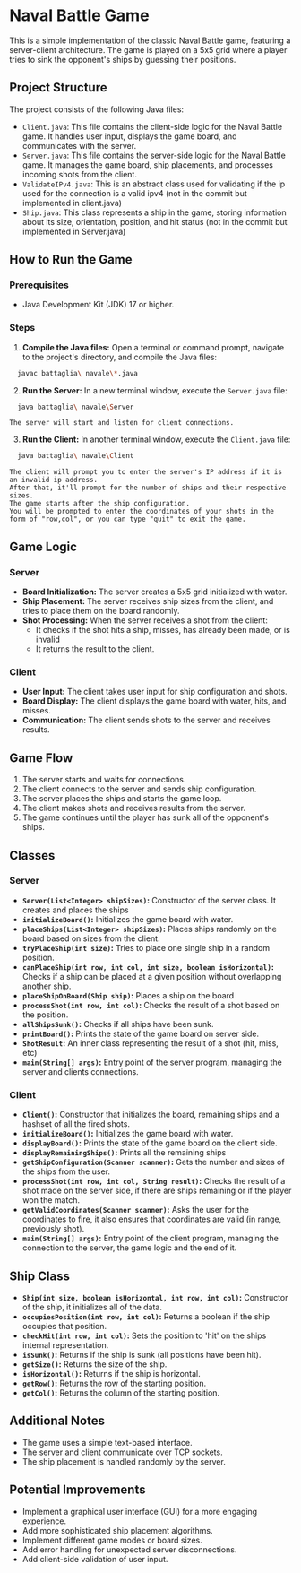 # Naval Battle Game

This is a simple implementation of the classic Naval Battle game, featuring a server-client architecture. The game is played on a 5x5 grid where a player tries to sink the opponent's ships by guessing their positions.

## Project Structure

The project consists of the following Java files:

- `Client.java`: This file contains the client-side logic for the Naval Battle game. It handles user input, displays the game board, and communicates with the server.
- `Server.java`: This file contains the server-side logic for the Naval Battle game. It manages the game board, ship placements, and processes incoming shots from the client.
- `ValidateIPv4.java`: This is an abstract class used for validating if the ip used for the connection is a valid ipv4 (not in the commit but implemented in client.java)
- `Ship.java`: This class represents a ship in the game, storing information about its size, orientation, position, and hit status (not in the commit but implemented in Server.java)

## How to Run the Game

### Prerequisites

- Java Development Kit (JDK) 17 or higher.

### Steps

1. **Compile the Java files:**
    Open a terminal or command prompt, navigate to the project's directory, and compile the Java files:

  ```bash
    javac battaglia\ navale\*.java
  ```

2.  **Run the Server:**
    In a new terminal window, execute the `Server.java` file:

  ```bash
    java battaglia\ navale\Server
  ```
    The server will start and listen for client connections.

3.  **Run the Client:**
    In another terminal window, execute the `Client.java` file:

  ```bash
    java battaglia\ navale\Client
  ```

    The client will prompt you to enter the server's IP address if it is an invalid ip address.
    After that, it'll prompt for the number of ships and their respective sizes.
    The game starts after the ship configuration.
    You will be prompted to enter the coordinates of your shots in the form of "row,col", or you can type "quit" to exit the game.

## Game Logic

### Server

-   **Board Initialization:** The server creates a 5x5 grid initialized with water.
-   **Ship Placement:** The server receives ship sizes from the client, and tries to place them on the board randomly.
-   **Shot Processing:** When the server receives a shot from the client:
    -   It checks if the shot hits a ship, misses, has already been made, or is invalid
    -   It returns the result to the client.

### Client

-   **User Input:** The client takes user input for ship configuration and shots.
-   **Board Display:** The client displays the game board with water, hits, and misses.
-   **Communication:** The client sends shots to the server and receives results.

## Game Flow

1.  The server starts and waits for connections.
2.  The client connects to the server and sends ship configuration.
3.  The server places the ships and starts the game loop.
4.  The client makes shots and receives results from the server.
5.  The game continues until the player has sunk all of the opponent's ships.

## Classes

### Server

-   **`Server(List<Integer> shipSizes)`:** Constructor of the server class. It creates and places the ships
-   **`initializeBoard()`:** Initializes the game board with water.
-   **`placeShips(List<Integer> shipSizes)`:** Places ships randomly on the board based on sizes from the client.
-   **`tryPlaceShip(int size)`:** Tries to place one single ship in a random position.
-   **`canPlaceShip(int row, int col, int size, boolean isHorizontal)`:** Checks if a ship can be placed at a given position without overlapping another ship.
-   **`placeShipOnBoard(Ship ship)`:** Places a ship on the board
-   **`processShot(int row, int col)`:** Checks the result of a shot based on the position.
-   **`allShipsSunk()`:** Checks if all ships have been sunk.
-   **`printBoard()`:** Prints the state of the game board on server side.
-   **`ShotResult`:** An inner class representing the result of a shot (hit, miss, etc)
-   **`main(String[] args)`:** Entry point of the server program, managing the server and clients connections.

### Client

-   **`Client()`:** Constructor that initializes the board, remaining ships and a hashset of all the fired shots.
-   **`initializeBoard()`:** Initializes the game board with water.
-   **`displayBoard()`:** Prints the state of the game board on the client side.
-   **`displayRemainingShips()`:** Prints all the remaining ships
-   **`getShipConfiguration(Scanner scanner)`:** Gets the number and sizes of the ships from the user.
-   **`processShot(int row, int col, String result)`:** Checks the result of a shot made on the server side, if there are ships remaining or if the player won the match.
-    **`getValidCoordinates(Scanner scanner)`:** Asks the user for the coordinates to fire, it also ensures that coordinates are valid (in range, previously shot).
-   **`main(String[] args)`:** Entry point of the client program, managing the connection to the server, the game logic and the end of it.
## Ship Class
-   **`Ship(int size, boolean isHorizontal, int row, int col)`:** Constructor of the ship, it initializes all of the data.
-   **`occupiesPosition(int row, int col)`:** Returns a boolean if the ship occupies that position.
-   **`checkHit(int row, int col)`:** Sets the position to 'hit' on the ships internal representation.
-   **`isSunk()`:** Returns if the ship is sunk (all positions have been hit).
-   **`getSize()`:** Returns the size of the ship.
-   **`isHorizontal()`:** Returns if the ship is horizontal.
-   **`getRow()`:** Returns the row of the starting position.
-   **`getCol()`:** Returns the column of the starting position.

## Additional Notes

-   The game uses a simple text-based interface.
-   The server and client communicate over TCP sockets.
-   The ship placement is handled randomly by the server.

## Potential Improvements

-   Implement a graphical user interface (GUI) for a more engaging experience.
-   Add more sophisticated ship placement algorithms.
-   Implement different game modes or board sizes.
-   Add error handling for unexpected server disconnections.
-   Add client-side validation of user input.
